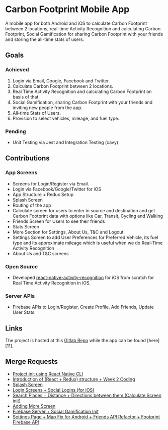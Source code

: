 # Carbon Footprint Mobile App
A mobile app for both Android and iOS to calculate Carbon Footprint between 2 locations, real-time
Activity Recognition and calculating Carbon Footprint, Social Gamification for sharing Carbon Footprint with your friends and storing the all-time stats of users.

[1]: https://github.com/Aminoid/react-native-activity-recognition
[2]: https://gitlab.com/aossie/CarbonFootprint-Mobile
[3]: https://gitlab.com/aossie/CarbonFootprint-Mobile/merge_requests/1
[4]: https://gitlab.com/aossie/CarbonFootprint-Mobile/merge_requests/2
[5]: https://gitlab.com/aossie/CarbonFootprint-Mobile/merge_requests/4
[6]: https://gitlab.com/aossie/CarbonFootprint-Mobile/merge_requests/5
[7]: https://gitlab.com/aossie/CarbonFootprint-Mobile/merge_requests/7
[8]: https://gitlab.com/aossie/CarbonFootprint-Mobile/merge_requests/10
[9]: https://gitlab.com/aossie/CarbonFootprint-Mobile/merge_requests/12
[10]: https://gitlab.com/aossie/CarbonFootprint-Mobile/merge_requests/13


## Goals
### Achieved
1. Login via Email, Google, Facebook and Twitter.
2. Calculate Carbon Footprint between 2 locations.
3. Real Time Activity Recognition and calculating Carbon Footprint on basis of that.
4. Social Gamification, sharing Carbon Footprint with your friends and inviting new people from the app.
5. All-time Stats of Users.
6. Provision to select vehicles, mileage, and fuel type.

### Pending
* Unit Testing via Jest and Integration Testing (cavy)

## Contributions
### App Screens
* Screens for Login/Register via Email.
* Login via Facebook/Google/Twitter for iOS
* App Structure + Redux Setup
* Splash Screen
* Routing of the app
* Calculate screen for users to enter in source and destination and get Carbon Footprint data with options like Car, Transit, Cycling and Walking
* Friends Screen for Users to see their friends
* Stats Screen
* More Section for Settings, About Us, T&C and Logout
* Settings Screen to add User Preferences for Preferred Vehicle, its fuel type and its approximate mileage which is useful when we do Real-Time Activity Recognition
* About Us and T&C screens

### Open Source
* Developed [react-native-activity-recognition][1] for iOS from scratch for Real Time Activity Recognition in iOS.

### Server APIs
* Firebase APIs to Login/Register, Create Profile, Add Friends, Update User Stats.

## Links
The project is hosted at this [Gitlab Repo][2] while the app can be found [here][11].

## Merge Requests
* [Project init using React Native CLI][3]
* [Introduction of (React + Redux) structure + Week 2 Coding][4]
* [Splash Screen][5]
* [Login Screens + Social Logins (for iOS)][6]
* [Search Places + Distance + Directions between them (Calculate Screen init)][7]
* [Adding More Screen][8]
* [Firebase Server + Social Gamification Init][9]
* [Settings Page + Map Fix for Android + Friends API Refactor + Footprint Firebase API][10]
